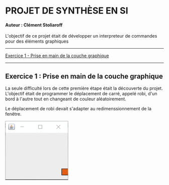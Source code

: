 # PROJET DE SYNTHÈSE EN SI

#### Auteur : Clément Stoliaroff

L'objectif de ce projet était de développer un interpreteur de commandes pour des éléments graphiques

--------

[Exercice 1 - Prise en main de la couche graphique](##exercice-1--prise-en-main-de-la-couche-graphique)

----------------

## Exercice 1 : Prise en main de la couche graphique

La seule difficulté lors de cette première étape était la découverte du projet. L'objectif était de programmer le déplacement de carré, appelé robi, d'un bord à l'autre tout en changeant de couleur aléatoirement.

Le déplacement de robi devait s'adapter au redimenssionnement de la fenêtre.

![Exécution de l'exercice 1](/exercice_1.gif)
